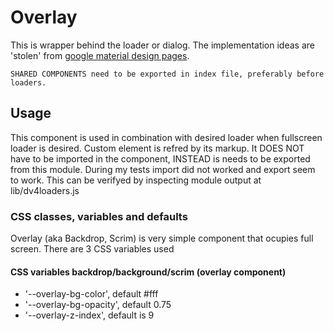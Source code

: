# Overlay

This is wrapper behind the loader or dialog.
The implementation ideas are 'stolen' from [google material design pages](https://material.io/components/dialogs/#anatomy).

`SHARED COMPONENTS need to be exported in index file, preferably before loaders.`

## Usage

This component is used in combination with desired loader when fullscreen loader is desired. Custom element is refred by its markup. It DOES NOT have to be imported in the component, INSTEAD is needs to be exported from this module. During my tests import did not worked and export seem to work. This can be verifyed by inspecting module output at lib/dv4loaders.js

### CSS classes, variables and defaults

Overlay (aka Backdrop, Scrim) is very simple component that ocupies full screen. There are 3 CSS variables used

#### CSS variables backdrop/background/scrim (overlay component)

- '--overlay-bg-color', default #fff
- '--overlay-bg-opacity', default 0.75
- '--overlay-z-index', default is 9
